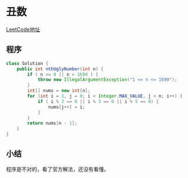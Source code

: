 # 丑数
[LeetCode地址](https://leetcode-cn.com/problems/chou-shu-lcof)

## 程序
```java
class Solution {
    public int nthUglyNumber(int n) {
        if ( n <= 0 || n > 1690 ) {
            throw new IllegalArgumentException("1 <= n <= 1690");
        }
        int[] nums = new int[n];
        for (int i = 1, j = 0; i < Integer.MAX_VALUE, j < n; i++) {
            if ( i % 2 == 0 || i % 3 == 0 || i % 5 == 0) {
                nums[j++] = i;
            }
        }
        return nums[n - 1];
    }
}
```
## 小结
程序是不对的，看了官方解法，还没有看懂。
